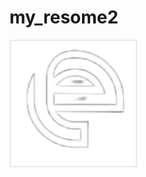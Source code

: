 # my_resome2

<img 
  src="img/logo1.png" 
  alt="not logo" 
  width="200" 
  height="200"
  style="border: 2px solid #eaeaea;"
/>
